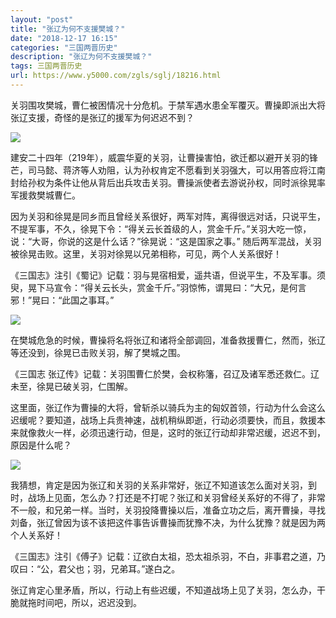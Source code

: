 ```yaml
---
layout: "post"
title: "张辽为何不支援樊城？"
date: "2018-12-17 16:15"
categories: "三国两晋历史"
description: "张辽为何不支援樊城？"
tags: 三国两晋历史
url: https://www.y5000.com/zgls/sglj/18216.html
---
```






关羽围攻樊城，曹仁被困情况十分危机。于禁军遇水患全军覆灭。曹操即派出大将张辽支援，奇怪的是张辽的援军为何迟迟不到？

![](https://img.y5000.com/uploads/allimg/170330/133013NG-0.jpg)

建安二十四年（219年），威震华夏的关羽，让曹操害怕，欲迁都以避开关羽的锋芒，司马懿、蒋济等人劝阻，认为孙权肯定不愿看到关羽强大，可以用答应将江南封给孙权为条件让他从背后出兵攻击关羽。曹操派使者去游说孙权，同时派徐晃率军援救樊城曹仁。

因为关羽和徐晃是同乡而且曾经关系很好，两军对阵，离得很远对话，只说平生，不提军事，不久，徐晃下令：“得关云长首级的人，赏金千斤。”关羽大吃一惊，说：“大哥，你说的这是什么话？”徐晃说：“这是国家之事。”
随后两军混战，关羽被徐晃击败。这里，关羽对徐晃以兄弟相称，可见，两个人关系很好！

《三国志》注引《蜀记》记载：羽与晃宿相爱，遥共语，但说平生，不及军事。须臾，晃下马宣令：“得关云长头，赏金千斤。”羽惊怖，谓晃曰：“大兄，是何言邪！”晃曰：“此国之事耳。”

![](https://img.y5000.com/uploads/allimg/170330/8-1F330132543462.jpg)

在樊城危急的时候，曹操将名将张辽和诸将全部调回，准备救援曹仁，然而，张辽等还没到，徐晃已击败关羽，解了樊城之围。

《三国志 张辽传》记载：关羽围曹仁於樊，会权称籓，召辽及诸军悉还救仁。辽未至，徐晃已破关羽，仁围解。

这里面，张辽作为曹操的大将，曾斩杀以骑兵为主的匈奴首领，行动为什么会这么迟缓呢？要知道，战场上兵贵神速，战机稍纵即逝，行动必须要快，而且，救援本来就像救火一样，必须迅速行动，但是，这时的张辽行动却非常迟缓，迟迟不到，原因是什么呢？

![](https://img.y5000.com/uploads/allimg/170330/8-1F330132534X4.jpg)

我猜想，肯定是因为张辽和关羽的关系非常好，张辽不知道该怎么面对关羽，到时，战场上见面，怎么办？打还是不打呢？张辽和关羽曾经关系好的不得了，非常不一般，和兄弟一样。当时，关羽投降曹操以后，准备立功之后，离开曹操，寻找刘备，张辽曾因为该不该把这件事告诉曹操而犹豫不决，为什么犹豫？就是因为两个人关系好！

《三国志》注引《傅子》记载：辽欲白太祖，恐太祖杀羽，不白，非事君之道，乃叹曰：“公，君父也；羽，兄弟耳。”遂白之。

张辽肯定心里矛盾，所以，行动上有些迟缓，不知道战场上见了关羽，怎么办，干脆就拖时间吧，所以，迟迟没到。

